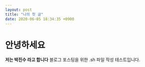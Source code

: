 ```yaml
---
layout: post
title: "나의 첫 글"
date: 2020-06-05 18:34:35 +0900
---
```


# 안녕하세요

**저는 박진수 라고 합니다**
블로그 포스팅을 위한 .sh 파일 작성 테스트입니다.
